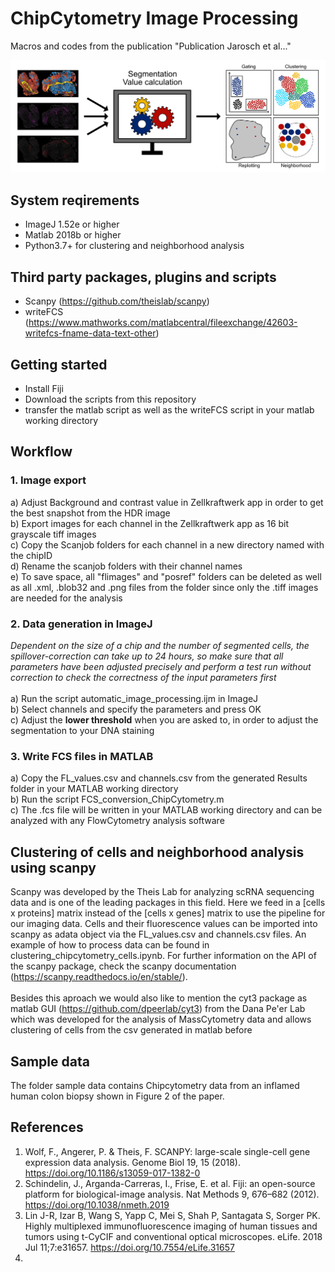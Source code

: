 # ChipCytometry Image Processing
Macros and codes from the publication "Publication Jarosch et al..."

![Image of Pipeline](https://github.com/SebastianJarosch/ChipCytometry-Image-Processing/blob/master/img/image.tiff)

## System reqirements
* ImageJ 1.52e or higher <br>
* Matlab 2018b or higher <br>
* Python3.7+ for clustering and neighborhood analysis

## Third party packages, plugins and scripts
* Scanpy (https://github.com/theislab/scanpy) <br>
* writeFCS (https://www.mathworks.com/matlabcentral/fileexchange/42603-writefcs-fname-data-text-other)

## Getting started
* Install Fiji
* Download the scripts from this repository
* transfer the matlab script as well as the writeFCS script in your matlab working directory

## Workflow
### 1. Image export
a) Adjust Background and contrast value in Zellkraftwerk app in order to get the best snapshot from the HDR image <br>
b) Export images for each channel in the Zellkraftwerk app as 16 bit grayscale tiff images <br>
c) Copy the Scanjob folders for each channel in a new directory named with the chipID <br>
d) Rename the scanjob folders with their channel names <br>
e) To save space, all "flimages" and "posref" folders can be deleted as well as all .xml, .blob32 and .png files from the folder since only the .tiff images are needed for the analysis <br>

### 2. Data generation in ImageJ
*Dependent on the size of a chip and the number of segmented cells, the spillover-correction can take up to 24 hours, so make sure that all parameters have been adjusted precisely and perform a test run without correction to check the correctness of the input parameters first* <br><br>
a) Run the script automatic_image_processing.ijm in ImageJ <br>
b) Select channels and specify the parameters and press OK <br>
c) Adjust the **lower threshold** when you are asked to, in order to adjust the segmentation to your DNA staining<br>

### 3. Write FCS files in MATLAB
a) Copy the FL_values.csv and channels.csv from the generated Results folder in your MATLAB working directory <br>
b) Run the script FCS_conversion_ChipCytometry.m <br>
c) The .fcs file will be written in your MATLAB working directory and can be analyzed with any FlowCytometry analysis software

## Clustering of cells and neighborhood analysis using scanpy
Scanpy was developed by the Theis Lab for analyzing scRNA sequencing data and is one of the leading packages in this field. Here we feed in a [cells x proteins] matrix instead of the [cells x genes] matrix to use the pipeline for our imaging data. Cells and their fluorescence values can be imported into scanpy as adata object via the FL_values.csv and channels.csv files. An example of how to process data can be found in clustering_chipcytometry_cells.ipynb. For further information on the API of the scanpy package, check the scanpy documentation (https://scanpy.readthedocs.io/en/stable/). <br><br>
Besides this aproach we would also like to mention the cyt3 package as matlab GUI (https://github.com/dpeerlab/cyt3) from the Dana Pe'er Lab which was developed for the analysis of MassCytometry data and allows clustering of cells from the csv generated in matlab before

## Sample data
The folder sample data contains Chipcytometry data from an inflamed human colon biopsy shown in Figure 2 of the paper.

## References
1. Wolf, F., Angerer, P. & Theis, F. SCANPY: large-scale single-cell gene expression data analysis. Genome Biol 19, 15 (2018). https://doi.org/10.1186/s13059-017-1382-0
2. Schindelin, J., Arganda-Carreras, I., Frise, E. et al. Fiji: an open-source platform for biological-image analysis. Nat Methods 9, 676–682 (2012). https://doi.org/10.1038/nmeth.2019
3. Lin J-R, Izar B, Wang S, Yapp C, Mei S, Shah P, Santagata S, Sorger PK. Highly multiplexed immunofluorescence imaging of human tissues and tumors using t-CyCIF and conventional optical microscopes. eLife. 2018 Jul 11;7:e31657. https://doi.org/10.7554/eLife.31657 
4.
